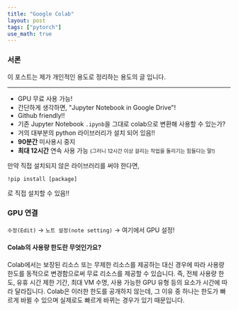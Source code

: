 ```yaml
---
title: "Google Colab"
layout: post
tags: ["pytorch"]
use_math: true
---
```


### 서론
이 포스트는 제가 개인적인 용도로 정리하는 용도의 글 입니다. 

<hr>

- GPU 무료 사용 가능!
- 간단하게 생각하면, "Jupyter Notebook in Google Drive"!
- Github friendly!!
- 기존 Jupyter Notebook `.ipynb`을 그대로 colab으로 변환해 사용할 수 있는가?
- 거의 대부분의 python 라이브러리가 설치 되어 있음!!
- **90분간** 미사용시 중지
- **최대 12시간** 연속 사용 가능 <small>(그러니 12시간 이상 걸리는 작업을 돌리기는 힘들다는 말!)</small>

만약 직접 설치되지 않은 라이브러리를 써야 한다면,

```
!pip install [package]
```

로 직접 설치할 수 있음!!

### GPU 연결

`수정(Edit)` → `노트 설정(note setting)` → 여기에서 GPU 설정!

#### Colab의 사용량 한도란 무엇인가요?

<div class="statement" markdown="1">
Colab에서는 보장된 리소스 또는 무제한 리소스를 제공하는 대신 경우에 따라 사용량 한도를 동적으로 변경함으로써 무료 리소스를 제공할 수 있습니다. 즉, 전체 사용량 한도, 유휴 시간 제한 기간, 최대 VM 수명, 사용 가능한 GPU 유형 등의 요소가 시간에 따라 달라집니다. Colab은 이러한 한도를 공개하지 않는데, 그 이유 중 하나는 한도가 빠르게 바뀔 수 있으며 실제로도 빠르게 바뀌는 경우가 있기 때문입니다.
</div>


